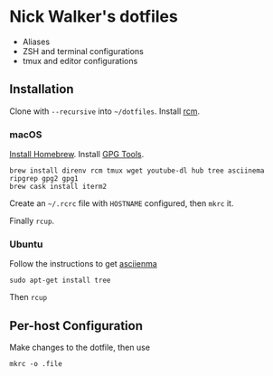 # Nick Walker's dotfiles

* Aliases
* ZSH and terminal configurations
* tmux and editor configurations 

## Installation

Clone with `--recursive`  into `~/dotfiles`. Install [rcm](https://github.com/thoughtbot/rcm).

### macOS

[Install Homebrew](https://brew.sh). Install [GPG Tools](https://gpgtools.org).

    brew install direnv rcm tmux wget youtube-dl hub tree asciinema ripgrep gpg2 gpg1
    brew cask install iterm2

Create an `~/.rcrc` file with `HOSTNAME` configured, then `mkrc` it.

Finally `rcup`.

### Ubuntu

Follow the instructions to get [asciienma](https://asciinema.org/docs/installation)
    
    sudo apt-get install tree

Then `rcup`

## Per-host Configuration

Make changes to the dotfile, then use

    mkrc -o .file
